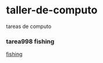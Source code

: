 # taller-de-computo
tareas de computo


### tarea998 fishing

[fishing](https://drive.google.com/file/d/14SSOADB-i2yJrFTxEX-dPFGkuPVzF5C5/view?usp=sharing)

###
